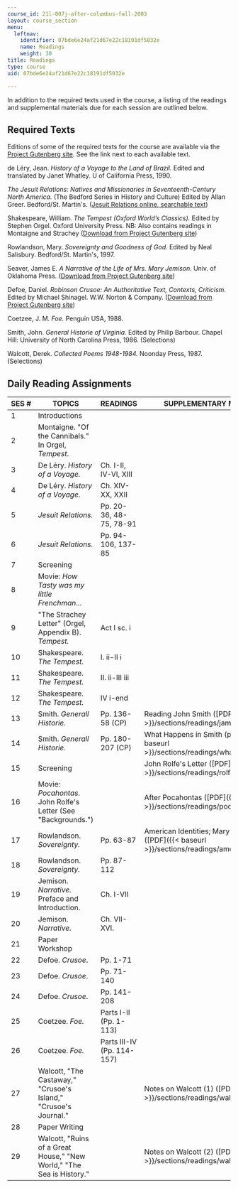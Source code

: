 ```yaml
---
course_id: 21l-007j-after-columbus-fall-2003
layout: course_section
menu:
  leftnav:
    identifier: 07bde6e24af21d67e22c18191df5032e
    name: Readings
    weight: 30
title: Readings
type: course
uid: 07bde6e24af21d67e22c18191df5032e

---
```


In addition to the required texts used in the course, a listing of the readings and supplemental materials due for each session are outlined below.

Required Texts
--------------

Editions of some of the required texts for the course are available via the [Project Gutenberg site](http://www.gutenberg.org/). See the link next to each available text.

de Léry, Jean. _History of a Voyage to the Land of Brazil._ Edited and translated by Janet Whatley. U of California Press, 1990.

_The Jesuit Relations: Natives and Missionaries in Seventeenth-Century North America._ (The Bedford Series in History and Culture) Edited by Allan Greer. Bedford/St. Martin's. ([Jesuit Relations online, searchable text](http://moses.creighton.edu/kripke/jesuitrelations/))

Shakespeare, William. _The Tempest (Oxford World’s Classics)._ Edited by Stephen Orgel. Oxford University Press. NB: Also contains readings in Montaigne and Strachey ([Download from Project Gutenberg site](http://www.gutenberg.org/browse/BIBREC/BR2235.HTM
))

Rowlandson, Mary. _Sovereignty and Goodness of God._ Edited by Neal Salisbury. Bedford/St. Martin's, 1997.

Seaver, James E. _A Narrative of the Life of Mrs. Mary Jemison._ Univ. of Oklahoma Press. ([Download from Project Gutenberg site](http://www.gutenberg.org/browse/BIBREC/BR6960.HTM
))

Defoe, Daniel. _Robinson Crusoe: An Authoritative Text, Contexts, Criticism._ Edited by Michael Shinagel. W.W. Norton & Company. ([Download from Project Gutenberg site](http://www.gutenberg.org/browse/BIBREC/BR521.HTM
))

Coetzee, J. M. _Foe._ Penguin USA, 1988.

Smith, John. _General Historie of Virginia._ Edited by Philip Barbour. Chapel Hill: University of North Carolina Press, 1986. (Selections)

Walcott, Derek. _Collected Poems 1948-1984._ Noonday Press, 1987. (Selections)

Daily Reading Assignments
-------------------------

| SES # | TOPICS | READINGS | SUPPLEMENTARY MATERIALS |
| --- | --- | --- | --- |
| 1 | Introductions | &nbsp; |
| 2 | Montaigne. "Of the Cannibals." In Orgel, _Tempest_. | &nbsp; |
| 3 | De Léry. _History of a Voyage._ | Ch. I-II, IV-VI, XIII | &nbsp; |
| 4 | De Léry. _History of a Voyage._ | Ch. XIV-XX, XXII | &nbsp; |
| 5 | _Jesuit Relations._ | Pp. 20-36, 48-75, 78-91 | &nbsp; |
| 6 | _Jesuit Relations._ | Pp. 94-106, 137-85 | &nbsp; |
| 7 | Screening | &nbsp; |
| 8 | Movie: _How Tasty was my little Frenchman_... | &nbsp; |
| 9 | "The Strachey Letter" (Orgel, Appendix B). _Tempest._ | Act I sc. i | &nbsp; |
| 10 | Shakespeare. _The Tempest._ | I. ii-II i | &nbsp; |
| 11 | Shakespeare. _The Tempest._ | II. ii-III iii | &nbsp; |
| 12 | Shakespeare. _The Tempest._ | IV i-end | &nbsp; |
| 13 | Smith. _Generall Historie._ | Pp. 136-58 (CP) | Reading John Smith ([PDF]({{< baseurl >}}/sections/readings/jamestown_smith1)) |
| 14 | Smith. _Generall Historie._ | Pp. 180-207 (CP) | What Happens in Smith (part 2) ([PDF]({{< baseurl >}}/sections/readings/what_smith2)) |
| 15 | Screening | &nbsp; | John Rolfe's Letter ([PDF]({{< baseurl >}}/sections/readings/rolfes_letter)) |
| 16 | Movie: _Pocahontas._ John Rolfe's Letter (See "Backgrounds.") | &nbsp; | After Pocahontas ([PDF]({{< baseurl >}}/sections/readings/pocahontas_wate)) |
| 17 | Rowlandson. _Sovereignty._ | Pp. 63-87 | American Identities; Mary Rowlandson ([PDF]({{< baseurl >}}/sections/readings/american_identity)) |
| 18 | Rowlandson. _Sovereignty._ | Pp. 87-112 | &nbsp; |
| 19 | Jemison. _Narrative._ Preface and Introduction. | Ch. I-VII | &nbsp; |
| 20 | Jemison. _Narrative._ | Ch. VII-XVI. | &nbsp; |
| 21 | Paper Workshop | &nbsp; |
| 22 | Defoe. _Crusoe_. | Pp. 1-71 | &nbsp; |
| 23 | Defoe. _Crusoe_. | Pp. 71-140 | &nbsp; |
| 24 | Defoe. _Crusoe_. | Pp. 141-208 | &nbsp; |
| 25 | Coetzee. _Foe._ | Parts I-II (Pp. 1-113) | &nbsp; |
| 26 | Coetzee. _Foe._ | Parts III-IV (Pp. 114-157) | &nbsp; |
| 27 | Walcott, "The Castaway," "Crusoe's Island," "Crusoe's Journal." | &nbsp; | Notes on Walcott (1) ([PDF]({{< baseurl >}}/sections/readings/walcott1_castaway)) |
| 28 | Paper Writing | &nbsp; |
| 29 | Walcott, "Ruins of a Great House," "New World," "The Sea is History." | &nbsp; | Notes on Walcott (2) ([PDF]({{< baseurl >}}/sections/readings/walcott_poems2))